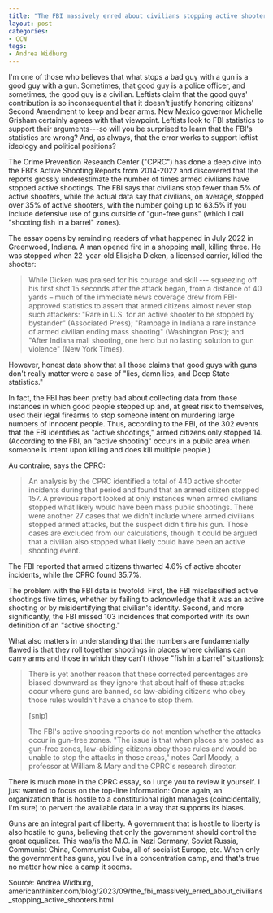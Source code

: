 ```yaml
---
title: "The FBI massively erred about civilians stopping active shooters"
layout: post
categories:
- CCW
tags:
- Andrea Widburg
---
```


I'm one of those who believes that what stops a bad guy with a gun is a good guy with a gun. Sometimes, that good guy is a police officer, and sometimes, the good guy is a civilian. Leftists claim that the good guys' contribution is so inconsequential that it doesn't justify honoring citizens' Second Amendment to keep and bear arms. New Mexico governor Michelle Grisham certainly agrees with that viewpoint. Leftists look to FBI statistics to support their arguments---so will you be surprised to learn that the FBI's statistics are wrong? And, as always, that the error works to support leftist ideology and political positions?

The Crime Prevention Research Center ("CPRC") has done a deep dive into the FBI's Active Shooting Reports from 2014-2022 and discovered that the reports grossly underestimate the number of times armed civilians have stopped active shootings. The FBI says that civilians stop fewer than 5% of active shooters, while the actual data say that civilians, on average, stopped over 35% of active shooters, with the number going up to 63.5% if you include defensive use of guns outside of "gun-free guns" (which I call "shooting fish in a barrel" zones).

The essay opens by reminding readers of what happened in July 2022 in Greenwood, Indiana. A man opened fire in a shopping mall, killing three. He was stopped when 22-year-old Elisjsha Dicken, a licensed carrier, killed the shooter:

> While Dicken was praised for his courage and skill --- squeezing off his first shot 15 seconds after the attack began, from a distance of 40 yards – much of the immediate news coverage drew from FBI-approved statistics to assert that armed citizens almost never stop such attackers: "Rare in U.S. for an active shooter to be stopped by bystander" (Associated Press); "Rampage in Indiana a rare instance of armed civilian ending mass shooting" (Washington Post); and "After Indiana mall shooting, one hero but no lasting solution to gun violence" (New York Times).

However, honest data show that all those claims that good guys with guns don't really matter were a case of "lies, damn lies, and Deep State statistics."

In fact, the FBI has been pretty bad about collecting data from those instances in which good people stepped up and, at great risk to themselves, used their legal firearms to stop someone intent on murdering large numbers of innocent people. Thus, according to the FBI, of the 302 events that the FBI identifies as "active shootings," armed citizens only stopped 14. (According to the FBI, an "active shooting" occurs in a public area when someone is intent upon killing and does kill multiple people.)

Au contraire, says the CPRC:

> An analysis by the CPRC identified a total of 440 active shooter incidents during that period and found that an armed citizen stopped 157. A previous report looked at only instances when armed civilians stopped what likely would have been mass public shootings. There were another 27 cases that we didn't include where armed civilians stopped armed attacks, but the suspect didn't fire his gun. Those cases are excluded from our calculations, though it could be argued that a civilian also stopped what likely could have been an active shooting event.

The FBI reported that armed citizens thwarted 4.6% of active shooter incidents, while the CPRC found 35.7%.

The problem with the FBI data is twofold: First, the FBI misclassified active shootings five times, whether by failing to acknowledge that it was an active shooting or by misidentifying that civilian's identity. Second, and more significantly, the FBI missed 103 incidences that comported with its own definition of an "active shooting."

What also matters in understanding that the numbers are fundamentally flawed is that they roll together shootings in places where civilians can carry arms and those in which they can't (those "fish in a barrel" situations):

> There is yet another reason that these corrected percentages are biased downward as they ignore that about half of these attacks occur where guns are banned, so law-abiding citizens who obey those rules wouldn't have a chance to stop them.
>
> [snip]
>
> The FBI's active shooting reports do not mention whether the attacks occur in gun-free zones. "The issue is that when places are posted as gun-free zones, law-abiding citizens obey those rules and would be unable to stop the attacks in those areas," notes Carl Moody, a professor at William & Mary and the CPRC's research director.

There is much more in the CPRC essay, so I urge you to review it yourself. I just wanted to focus on the top-line information: Once again, an organization that is hostile to a constitutional right manages (coincidentally, I'm sure) to pervert the available data in a way that supports its biases.

Guns are an integral part of liberty. A government that is hostile to liberty is also hostile to guns, believing that only the government should control the great equalizer. This was/is the M.O. in Nazi Germany, Soviet Russia, Communist China, Communist Cuba, all of socialist Europe, etc. When only the government has guns, you live in a concentration camp, and that's true no matter how nice a camp it seems.

Source: Andrea Widburg, americanthinker.com/blog/2023/09/the_fbi_massively_erred_about_civilians_stopping_active_shooters.html
